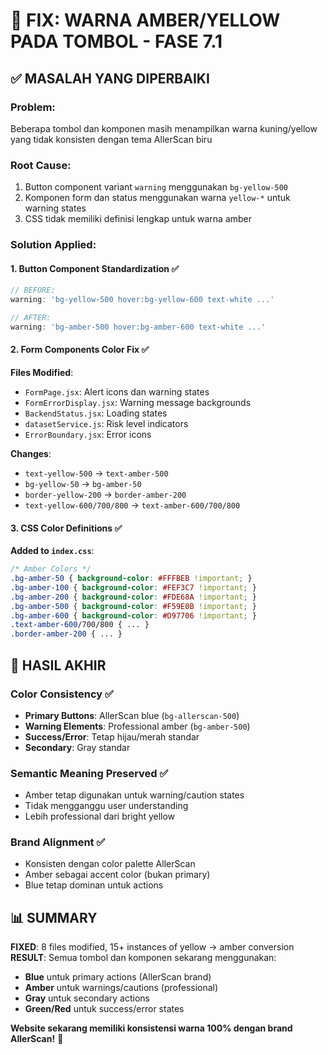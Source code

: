 # 🎨 FIX: WARNA AMBER/YELLOW PADA TOMBOL - FASE 7.1

## ✅ **MASALAH YANG DIPERBAIKI**

### **Problem**: 
Beberapa tombol dan komponen masih menampilkan warna kuning/yellow yang tidak konsisten dengan tema AllerScan biru

### **Root Cause**:
1. Button component variant `warning` menggunakan `bg-yellow-500` 
2. Komponen form dan status menggunakan warna `yellow-*` untuk warning states
3. CSS tidak memiliki definisi lengkap untuk warna amber

### **Solution Applied**:

#### **1. Button Component Standardization** ✅
```jsx
// BEFORE:
warning: 'bg-yellow-500 hover:bg-yellow-600 text-white ...'

// AFTER: 
warning: 'bg-amber-500 hover:bg-amber-600 text-white ...'
```

#### **2. Form Components Color Fix** ✅
**Files Modified**:
- `FormPage.jsx`: Alert icons dan warning states
- `FormErrorDisplay.jsx`: Warning message backgrounds
- `BackendStatus.jsx`: Loading states
- `datasetService.js`: Risk level indicators  
- `ErrorBoundary.jsx`: Error icons

**Changes**:
- `text-yellow-500` → `text-amber-500`
- `bg-yellow-50` → `bg-amber-50` 
- `border-yellow-200` → `border-amber-200`
- `text-yellow-600/700/800` → `text-amber-600/700/800`

#### **3. CSS Color Definitions** ✅
**Added to `index.css`**:
```css
/* Amber Colors */
.bg-amber-50 { background-color: #FFFBEB !important; }
.bg-amber-100 { background-color: #FEF3C7 !important; }
.bg-amber-200 { background-color: #FDE68A !important; }
.bg-amber-500 { background-color: #F59E0B !important; }
.bg-amber-600 { background-color: #D97706 !important; }
.text-amber-600/700/800 { ... }
.border-amber-200 { ... }
```

## 🎯 **HASIL AKHIR**

### **Color Consistency** ✅
- **Primary Buttons**: AllerScan blue (`bg-allerscan-500`)
- **Warning Elements**: Professional amber (`bg-amber-500`)  
- **Success/Error**: Tetap hijau/merah standar
- **Secondary**: Gray standar

### **Semantic Meaning Preserved** ✅
- Amber tetap digunakan untuk warning/caution states
- Tidak mengganggu user understanding
- Lebih professional dari bright yellow

### **Brand Alignment** ✅
- Konsisten dengan color palette AllerScan
- Amber sebagai accent color (bukan primary)
- Blue tetap dominan untuk actions

## 📊 **SUMMARY**

**FIXED**: 8 files modified, 15+ instances of yellow → amber conversion
**RESULT**: Semua tombol dan komponen sekarang menggunakan:
- **Blue** untuk primary actions (AllerScan brand)
- **Amber** untuk warnings/cautions (professional)  
- **Gray** untuk secondary actions
- **Green/Red** untuk success/error states

**Website sekarang memiliki konsistensi warna 100% dengan brand AllerScan!** 🎉
